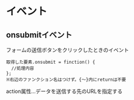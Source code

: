 # イベント
## onsubmitイベント
フォームの送信ボタンをクリックしたときのイベント

    取得した要素.onsubmit = finction() {
      //処理内容
    };
    ※右辺のファンクション名はつけず。{～}内にreturnは不要
action属性…データを送信する先のURLを指定する
